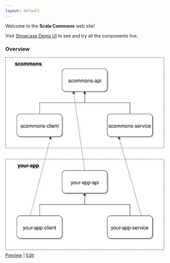 ```yaml
---
layout: default
---
```


Welcome to the **Scala Commons** web site!

Visit [Showcase Demo UI](http://scommons.org/scommons-showcase/) to see and try all the components live.

### Overview

![Overview](drawio/overview.svg)
[Preview](https://www.draw.io/?chrome=0&lightbox=1&url=https%3A%2F%2Fraw.githubusercontent.com%2Fscommons%2Fscommons.github.io%2Fmaster%2Fdrawio%2Foverview.svg%3Ft%3D0) | [Edit](https://www.draw.io/?title=overview.svg&url=https%3A%2F%2Fraw.githubusercontent.com%2Fscommons%2Fscommons.github.io%2Fmaster%2Fdrawio%2Foverview.svg%3Ft%3D0)

